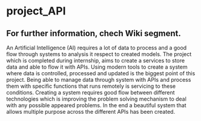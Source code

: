 # project_API

## For further information, chech Wiki segment.

 An Artificial Intelligence (AI) requires a lot of data to process and a good flow 
through systems to analysis it respect to created models. The project which is 
completed during internship, aims to create a services to store data and able to 
flow it with APIs. Using modern tools to create a system where data is controlled, 
processed and updated is the biggest point of this project. Being able to manage 
data through system with APIs and process them with specific functions that runs 
remotely is servicing to these conditions. Creating a system requires good flow 
between different technologies which is improving the problem solving 
mechanism to deal with any possible appeared problems. In the end a beautiful 
system that allows multiple purpose across the different APIs has been created.




